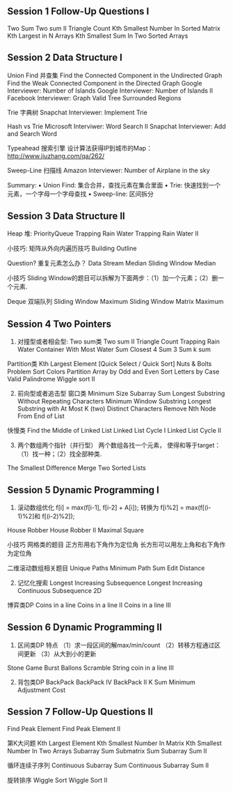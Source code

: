 Session 1   Follow-Up Questions I
----------------------------------------------------------------------------------------------------------------------------

Two Sum
Two sum II
Triangle Count
Kth Smallest Number In Sorted Matrix
Kth Largest in N Arrays
Kth Smallest Sum In Two Sorted Arrays

Session 2   Data Structure I
----------------------------------------------------------------------------------------------------------------------------

Union Find 并查集
Find the Connected Component in the Undirected Graph
Find the Weak Connected Component in the Directed Graph
Google Interviewer: Number of Islands
Google Interviewer: Number of Islands II
Facebook Interviewer: Graph Valid Tree
Surrounded Regions

Trie 字典树
Snapchat Interviewer: Implement Trie

Hash vs Trie
Microsoft Interviwer: Word Search II
Snapchat Interviewer: Add and Search Word

Typeahead 搜索引擎
设计算法获得IP到城市的Map：http://www.jiuzhang.com/qa/262/

Sweep-Line 扫描线
Amazon Interviewer: Number of Airplane in the sky

Summary:
• Union Find: 	集合合并，查找元素在集合里面
• Trie: 			快速找到一个元素，一个字母一个字母查找
• Sweep-line: 	区间拆分

Session 3   Data Structure II
----------------------------------------------------------------------------------------------------------------------------

Heap 堆: PriorityQueue
Trapping Rain Water
Trapping Rain Water II

小技巧: 矩阵从外向内遍历技巧
Building Outline

Question? 重复元素怎么办？
Data Stream Median
Sliding Window Median

小技巧
Sliding Window的题目可以拆解为下面两步：（1）加一个元素；（2）删一个元素.

Deque 双端队列
Sliding Window Maximum
Sliding Window Matrix Maximum


Session 4   Two Pointers
----------------------------------------------------------------------------------------------------------------------------

1. 对撞型或者相会型: 
Two sum类
Two sum II
Triangle Count
Trapping Rain Water
Container With Most Water
Sum Closest
4 Sum
3 Sum
k sum

Partition类
Kth Largest Element [Quick Select / Quick Sort]
Nuts & Bolts Problem
Sort Colors
Partition Array by Odd and Even
Sort Letters by Case
Valid Palindrome
Wiggle sort II

2. 前向型或者追击型
窗口类
Minimum Size Subarray Sum
Longest Substring Without Repeating Characters
Minimum Window Substring
Longest Substring with At Most K (two) Distinct Characters
Remove Nth Node From End of List

快慢类
Find the Middle of Linked List
Linked List Cycle I
Linked List Cycle II

3. 两个数组两个指针（并行型）
两个数组各找一个元素，
使得和等于target：（1）找一种；（2）找全部种类.

The Smallest Difference
Merge Two Sorted Lists


Session 5   Dynamic Programming I
----------------------------------------------------------------------------------------------------------------------------

1. 滚动数组优化
f[i] = max(f[i-1], f[i-2] + A[i]); 转换为 f[i%2] = max(f[(i-1)%2]和 f[(i-2)%2]);

House Robber
House Robber II
Maximal Square

小技巧
网格类的题目
正方形用右下角作为定位角
长方形可以用左上角和右下角作为定位角

二维滚动数组相关题目
Unique Paths
Minimum Path Sum
Edit Distance

2. 记忆化搜索
Longest Increasing Subsequence
Longest Increasing Continuous Subsequence 2D

博弈类DP
Coins in a line
Coins in a line II
Coins in a line III


Session 6   Dynamic Programming II
----------------------------------------------------------------------------------------------------------------------------

1. 区间类DP
特点
（1）求一段区间的解max/min/count
（2）转移方程通过区间更新
（3）从大到小的更新

Stone Game
Burst Ballons
Scramble String
coin in a line III

2. 背包类DP
BackPack
BackPack IV
BackPack II
K Sum
Minimum Adjustment Cost


Session 7   Follow-Up Questions II
----------------------------------------------------------------------------------------------------------------------------

Find Peak Element
Find Peak Element II

第K大问题
Kth Largest Element
Kth Smallest Number In Matrix
Kth Smallest Number In Two Arrays
Subarray Sum
Submatrix Sum
Subarray Sum II

循环连续子序列
Continuous Subarray Sum
Continuous Subarray Sum II

旋转排序
Wiggle Sort
Wiggle Sort II
